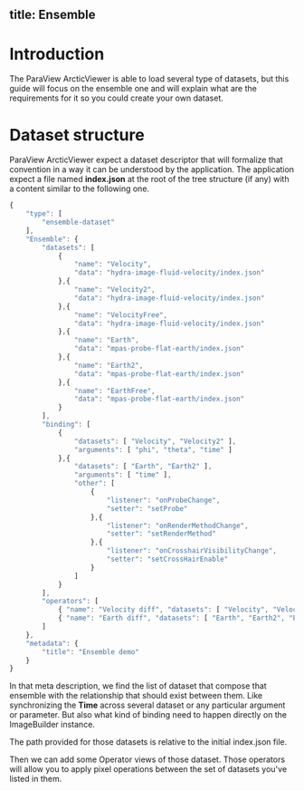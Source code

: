title: Ensemble
---

# Introduction

The ParaView ArcticViewer is able to load several type of datasets, but this guide will focus on the ensemble one and will explain what are the requirements for it so you could create your own dataset.

# Dataset structure

ParaView ArcticViewer expect a dataset descriptor that will formalize that convention in a way it can be understood by the application. The application expect a file named __index.json__ at the root of the tree structure (if any) with a content similar to the following one.

```js
{
    "type": [
        "ensemble-dataset"
    ],
    "Ensemble": {
        "datasets": [
            {
                "name": "Velocity",
                "data": "hydra-image-fluid-velocity/index.json"
            },{
                "name": "Velocity2",
                "data": "hydra-image-fluid-velocity/index.json"
            },{
                "name": "VelocityFree",
                "data": "hydra-image-fluid-velocity/index.json"
            },{
                "name": "Earth",
                "data": "mpas-probe-flat-earth/index.json"
            },{
                "name": "Earth2",
                "data": "mpas-probe-flat-earth/index.json"
            },{
                "name": "EarthFree",
                "data": "mpas-probe-flat-earth/index.json"
            }
        ],
        "binding": [
            {
                "datasets": [ "Velocity", "Velocity2" ],
                "arguments": [ "phi", "theta", "time" ]
            },{
                "datasets": [ "Earth", "Earth2" ],
                "arguments": [ "time" ],
                "other": [
                    {
                        "listener": "onProbeChange",
                        "setter": "setProbe"
                    },{
                        "listener": "onRenderMethodChange",
                        "setter": "setRenderMethod"
                    },{
                        "listener": "onCrosshairVisibilityChange",
                        "setter": "setCrossHairEnable"
                    }
                ]
            }
        ],
        "operators": [
            { "name": "Velocity diff", "datasets": [ "Velocity", "Velocity2", "VelocityFree" ], "operation": "Velocity - VelocityFree" },
            { "name": "Earth diff", "datasets": [ "Earth", "Earth2", "EarthFree" ], "operation": "Earth - EarthFree" }
        ]
    },
    "metadata": {
        "title": "Ensemble demo"
    }
}
```

In that meta description, we find the list of dataset that compose that ensemble with the relationship that should exist between them. Like synchronizing the __Time__ across several dataset or any particular argument or parameter. But also what kind of binding need to happen directly on the ImageBuilder instance.

The path provided for those datasets is relative to the initial index.json file.

Then we can add some Operator views of those dataset. Those operators will allow you to apply pixel operations between the set of datasets you've listed in them.

